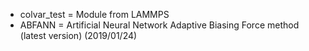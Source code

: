 * colvar_test = Module from LAMMPS
* ABFANN = Artificial Neural Network Adaptive Biasing Force method (latest version) (2019/01/24)

